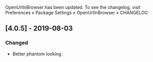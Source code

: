 OpenUrlInBrowser has been updated. To see the changelog, visit
Preferences » Package Settings » OpenUrlInBrowser » CHANGELOG


## [4.0.5] - 2019-08-03

### Changed
- Better phantom looking.
